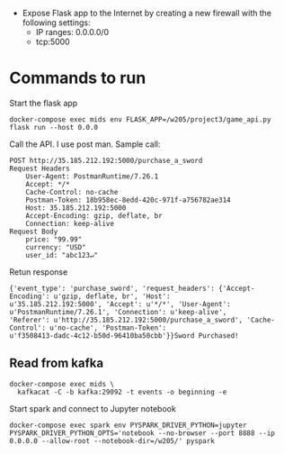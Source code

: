 

- Expose Flask app to the Internet by creating a new firewall with the following settings:
    - IP ranges: 0.0.0.0/0
    - tcp:5000

# Commands to run 

Start the flask app

```
docker-compose exec mids env FLASK_APP=/w205/project3/game_api.py flask run --host 0.0.0
```

Call the API. I use post man. Sample call:

```
POST http://35.185.212.192:5000/purchase_a_sword
Request Headers
    User-Agent: PostmanRuntime/7.26.1
    Accept: */*
    Cache-Control: no-cache
    Postman-Token: 18b958ec-8edd-420c-971f-a756782ae314
    Host: 35.185.212.192:5000
    Accept-Encoding: gzip, deflate, br
    Connection: keep-alive
Request Body
    price: "99.99"
    currency: "USD"
    user_id: "abc123↵"
```
Retun response

```
{'event_type': 'purchase_sword', 'request_headers': {'Accept-Encoding': u'gzip, deflate, br', 'Host':
u'35.185.212.192:5000', 'Accept': u'*/*', 'User-Agent': u'PostmanRuntime/7.26.1', 'Connection': u'keep-alive',
'Referer': u'http://35.185.212.192:5000/purchase_a_sword', 'Cache-Control': u'no-cache', 'Postman-Token':
u'f3508413-dadc-4c12-b50d-96410ba50cbb'}}Sword Purchased!
```

## Read from kafka

```
docker-compose exec mids \
  kafkacat -C -b kafka:29092 -t events -o beginning -e
```

Start spark and connect to Jupyter notebook


```
docker-compose exec spark env PYSPARK_DRIVER_PYTHON=jupyter PYSPARK_DRIVER_PYTHON_OPTS='notebook --no-browser --port 8888 --ip 0.0.0.0 --allow-root --notebook-dir=/w205/' pyspark
```